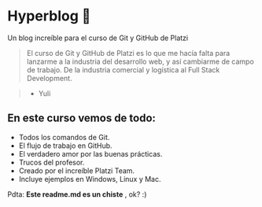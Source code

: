 # Hyperblog 💚 
Un blog increíble para el curso de Git y GitHub de Platzi
> El curso de Git y GitHub de Platzi es lo que me hacía falta para lanzarme a la industria del desarrollo web, y así cambiarme de campo de trabajo.
> De la industria comercial y logística al Full Stack Development.

> - Yuli 

## En este curso vemos de todo:
- Todos los comandos de Git.
- El flujo de trabajo en GitHub.
- El verdadero amor por las buenas prácticas.
- Trucos del profesor.
- Creado por el increíble 
Platzi Team. 
- Incluye ejemplos en Windows, Linux y Mac.


Pdta: **Este readme.md es un chiste** , ok? :)